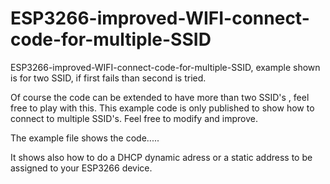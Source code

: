 # ESP3266-improved-WIFI-connect-code-for-multiple-SSID
ESP3266-improved-WIFI-connect-code-for-multiple-SSID, example shown is for two SSID, if first fails than second is tried.

Of course the code can be extended to have more than two SSID's , feel free to play with this.
This example code is only published to show how to connect to multiple SSID's.
Feel free to modify and improve.

The example file shows the code.....

It shows also how to do a DHCP dynamic adress or a static address to be assigned to your ESP3266 device.
